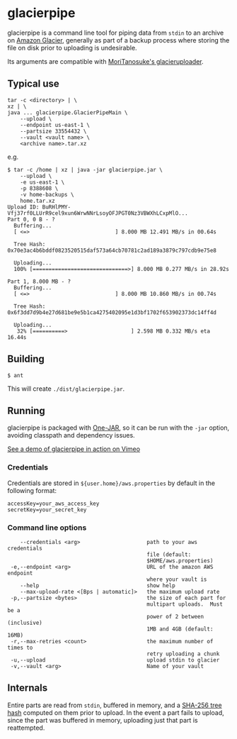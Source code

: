 # glacierpipe

glacierpipe is a command line tool for piping data from ```stdin``` to an archive on [Amazon Glacier](http://aws.amazon.com/glacier/‎), generally as part of a
backup process where storing the file on disk prior to uploading is undesirable. 

Its arguments are compatible with [MoriTanosuke's glacieruploader](https://github.com/MoriTanosuke/glacieruploader/).

## Typical use

```
tar -c <directory> | \
xz | \
java ... glacierpipe.GlacierPipeMain \
    --upload \
    --endpoint us-east-1 \
    --partsize 33554432 \
    --vault <vault name> \
    <archive name>.tar.xz
```

e.g.

```
$ tar -c /home | xz | java -jar glacierpipe.jar \
    --upload \
    -e us-east-1 \
    -p 8388608 \
    -v home-backups \
    home.tar.xz
Upload ID: BuRHlPMY-Vfj37rf0LLUrR9cel9xun6WrwNNrLsoyOFJPGT0Nz3VBWXhLCxpMlO...
Part 0, 0 B - ?
  Buffering...
  [ <=>                           ] 8.000 MB 12.491 MB/s in 00.64s

  Tree Hash: 0x70e3ac4b6bddf0823520515daf573a64cb70781c2ad189a3879c797cdb9e75e8

  Uploading...
  100% [==============================>] 8.000 MB 0.277 MB/s in 28.92s

Part 1, 8.000 MB - ?
  Buffering...
  [ <=>                           ] 8.000 MB 10.860 MB/s in 00.74s

  Tree Hash: 0x6f3dd7d9b4e27d681be9e5b1ca4275402095e1d3bf1702f653902373dc14ff4d

  Uploading...
   32% [==========>                    ] 2.598 MB 0.332 MB/s eta 16.44s
```

## Building
```
$ ant
```

This will create ```./dist/glacierpipe.jar```.

## Running
glacierpipe is packaged with [One-JAR](http://one-jar.sourceforge.net/), so it can be run with the `-jar` option, avoiding classpath and dependency issues.

[See a demo of glacierpipe in action on Vimeo](https://vimeo.com/88505697)

### Credentials
Credentials are stored in ```${user.home}/aws.properties``` by default in the following format:

```
accessKey=your_aws_access_key
secretKey=your_secret_key
```

### Command line options
```
    --credentials <arg>                     path to your aws credentials
                                            file (default:
                                            $HOME/aws.properties)
 -e,--endpoint <arg>                        URL of the amazon AWS endpoint
                                            where your vault is
    --help                                  show help
    --max-upload-rate <[Bps | automatic]>   the maximum upload rate
 -p,--partsize <bytes>                      the size of each part for
                                            multipart uploads.  Must be a
                                            power of 2 between (inclusive)
                                            1MB and 4GB (default: 16MB)
 -r,--max-retries <count>                   the maximum number of times to
                                            retry uploading a chunk
 -u,--upload                                upload stdin to glacier
 -v,--vault <arg>                           Name of your vault
```

## Internals
Entire parts are read from ```stdin```, buffered in memory, and a [SHA-256 tree hash](http://docs.aws.amazon.com/amazonglacier/latest/dev/checksum-calculations.html) computed on them prior to
upload.  In the event a part fails to upload, since the part was buffered in memory, uploading just that part is
reattempted.
